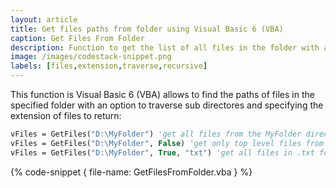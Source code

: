```yaml
---
layout: article
title: Get files paths from folder using Visual Basic 6 (VBA)
caption: Get Files From Folder
description: Function to get the list of all files in the folder with an option to traverse sub directories and specify the file extension using Visual Basic 6 (VBA)
image: /images/codestack-snippet.png
labels: [files,extension,traverse,recursive]
---
```

This function is Visual Basic 6 (VBA) allows to find the paths of files in the specified folder with an option to traverse sub directores and specifying the extension of files to return:

~~~ vb
vFiles = GetFiles("D:\MyFolder") 'get all files from the MyFolder directory in the D drive and all the sub folders
vFiles = GetFiles("D:\MyFolder", False) 'get only top level files from the MyFolder directory in the D drive
vFiles = GetFiles("D:\MyFolder", True, "txt") 'get all files in .txt format from the MyFolder directory in the D drive
~~~

{% code-snippet { file-name: GetFilesFromFolder.vba } %}